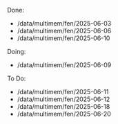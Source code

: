 Done:
- /data/multimem/fen/2025-06-03
- /data/multimem/fen/2025-06-06
- /data/multimem/fen/2025-06-10

Doing:
- /data/multimem/fen/2025-06-09

To Do:
- /data/multimem/fen/2025-06-11
- /data/multimem/fen/2025-06-12
- /data/multimem/fen/2025-06-18
- /data/multimem/fen/2025-06-20

